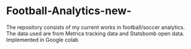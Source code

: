 # Football-Analytics-new-
The repository consists of my current works in football/soccer analytics. The data used are from Metrica tracking data and Statsbomb open data. Implemented in Google colab

